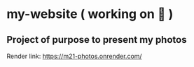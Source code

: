 # my-website ( working on 🚧 )

## Project of purpose to present my photos

Render link: https://m21-photos.onrender.com/

